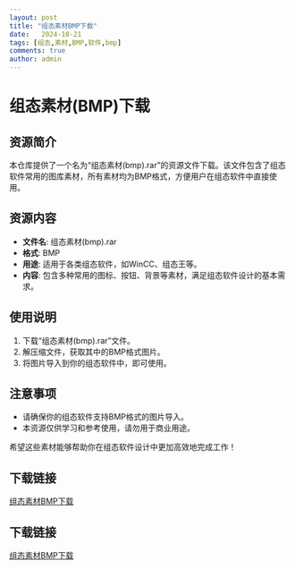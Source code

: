 ```yaml
---
layout: post
title: "组态素材BMP下载"
date:   2024-10-21
tags: [组态,素材,BMP,软件,bmp]
comments: true
author: admin
---
```

# 组态素材(BMP)下载

## 资源简介

本仓库提供了一个名为“组态素材(bmp).rar”的资源文件下载。该文件包含了组态软件常用的图库素材，所有素材均为BMP格式，方便用户在组态软件中直接使用。

## 资源内容

- **文件名**: 组态素材(bmp).rar
- **格式**: BMP
- **用途**: 适用于各类组态软件，如WinCC、组态王等。
- **内容**: 包含多种常用的图标、按钮、背景等素材，满足组态软件设计的基本需求。

## 使用说明

1. 下载“组态素材(bmp).rar”文件。
2. 解压缩文件，获取其中的BMP格式图片。
3. 将图片导入到你的组态软件中，即可使用。

## 注意事项

- 请确保你的组态软件支持BMP格式的图片导入。
- 本资源仅供学习和参考使用，请勿用于商业用途。

希望这些素材能够帮助你在组态软件设计中更加高效地完成工作！

## 下载链接

[组态素材BMP下载](https://pan.quark.cn/s/1c2471d5df8b)

## 下载链接

[组态素材BMP下载](https://pan.quark.cn/s/87fcbe1d14fc)
